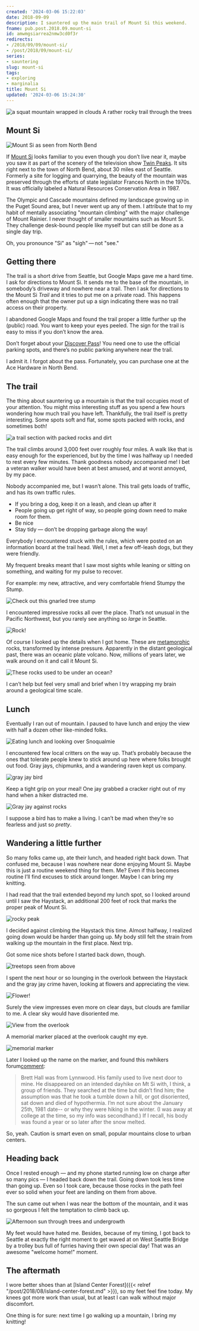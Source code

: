```yaml
---
created: '2024-03-06 15:22:03'
date: 2018-09-09
description: I sauntered up the main trail of Mount Si this weekend.
fname: pub.post.2018.09.mount-si
id: amwmgsiarrea2nmw3cd0f3r
redirects:
- /2018/09/09/mount-si/
- /post/2018/09/mount-si/
series:
- sauntering
slug: mount-si
tags:
- exploring
- marginalia
title: Mount Si
updated: '2024-03-06 15:24:30'
---
```


![a squat mountain wrapped in clouds](assets/img/2018/cover-2018-09-09.jpg)
A rather rocky trail through the trees

## Mount Si

![Mount Si as seen from North Bend](assets/img/2018/mt-si.jpg)

If [Mount Si](https://www.wta.org/go-hiking/hikes/mount-si) looks familiar to you even though you don’t live near it, maybe you saw it as part of the scenery of the television show [Twin Peaks](https://en.wikipedia.org/wiki/Twin_Peaks). It sits right next to the town of North Bend, about 30 miles east of Seattle. Formerly a site for logging and quarrying, the beauty of the mountain was preserved through the efforts of state legislator Frances North in the 1970s. It was officially labeled a Natural Resources Conservation Area in 1987.

The Olympic and Cascade mountains defined my landscape growing up in the Puget Sound area, but I never went up any of them. I attribute that to my habit of mentally associating "mountain climbing" with the major challenge of Mount Rainier. I never thought of smaller mountains such as Mount Si. They challenge desk-bound people like myself but can still be done as a single day trip.

Oh, you pronounce "Si" as "sigh" — not "see."

## Getting there

The trail is a short drive from Seattle, but Google Maps gave me a hard time. I ask for directions to Mount Si. It sends me to the base of the mountain, in somebody’s driveway and nowhere near a trail. Then I ask for directions to the Mount Si *Trail* and it tries to put me on a private road. This happens often enough that the owner put up a sign indicating there was no trail access on their property.

I abandoned Google Maps and found the trail proper a little further up the (public) road. You want to keep your eyes peeled. The sign for the trail is easy to miss if you don’t know the area.

Don’t forget about your [Discover Pass](http://discoverpass.wa.gov/)\! You need one to use the official parking spots, and there’s no public parking anywhere near the trail.

I admit it. I forgot about the pass. Fortunately, you can purchase one at the Ace Hardware in North Bend.

## The trail

The thing about sauntering up a mountain is that the trail occupies most of your attention. You might miss interesting stuff as you spend a few hours wondering how much trail you have left. Thankfully, the trail itself is pretty interesting. Some spots soft and flat, some spots packed with rocks, and sometimes both\!

![a trail section with packed rocks and dirt](assets/img/2018/trail.jpg)

The trail climbs around 3,000 feet over roughly four miles. A walk like that is easy enough for the experienced, but by the time I was halfway up I needed to rest every few minutes. Thank goodness nobody accompanied me\! I bet a veteran walker would have been at best amused, and at worst annoyed, by my pace.

Nobody accompanied me, but I wasn’t alone. This trail gets loads of traffic, and has its own traffic rules.

- If you bring a dog, keep it on a leash, and clean up after it
- People going up get right of way, so people going down need to make   room for them.
- Be nice
- Stay tidy — don’t be dropping garbage along the way\!

Everybody I encountered stuck with the rules, which were posted on an information board at the trail head. Well, I met a few off-leash dogs, but they were friendly.

My frequent breaks meant that I saw most sights while leaning or sitting on something, and waiting for my pulse to recover.

For example: my new, attractive, and very comfortable friend Stumpy the Stump.

![Check out this gnarled tree stump](assets/img/2018/stumpy.jpg)

I encountered impressive rocks all over the place. That’s not unusual in the Pacific Northwest, but you rarely see anything so *large* in Seattle.

![Rock!](assets/img/2018/rock.jpg)

Of course I looked up the details when I got home. These are [metamorphic](https://www.usgs.gov/faqs/what-are-metamorphic-rocks-0) rocks, transformed by intense pressure. Apparently in the distant geological past, there was an oceanic plate volcano. Now, millions of years later, we walk around on it and call it Mount Si.

![These rocks used to be under an ocean?](assets/img/2018/more-rock.jpg)

I can’t help but feel very small and brief when I try wrapping my brain around a geological time scale.

## Lunch

Eventually I ran out of mountain. I paused to have lunch and enjoy the view with half a dozen other like-minded folks.

![Eating lunch and looking over Snoqualmie](assets/img/2018/lunch.jpg)

I encountered few local critters on the way up. That’s probably because the ones that tolerate people knew to stick around up here where folks brought out food. Gray jays, chipmunks, and a wandering raven kept us company.

![gray jay bird](assets/img/2018/grayjay.jpg "A photogenic gray jay posing — right before stealing my cracker!")

Keep a tight grip on your meal\! One jay grabbed a cracker right out of my hand when a hiker distracted me.

![Gray jay against rocks](assets/img/2018/jay-rocks.jpg)

I suppose a bird has to make a living. I can’t be mad when they’re so fearless and just so *pretty*.

## Wandering a little further

So many folks came up, ate their lunch, and headed right back down. That confused me, because I was nowhere near done enjoying Mount Si. Maybe this is just a routine weekend thing for them. Me? Even if this becomes routine I’ll find excuses to stick around longer. Maybe I can bring my knitting.

I had read that the trail extended beyond my lunch spot, so I looked around until I saw the Haystack, an additional 200 feet of rock that marks the proper peak of Mount Si.

![rocky peak](assets/img/2018/haystack.jpg "The Haystack, Si's true summit")

I decided against climbing the Haystack this time. Almost halfway, I realized going down would be harder than going up. My body still felt the strain from walking up the mountain in the first place. Next trip.

Got some nice shots before I started back down, though.

![treetops seen from above](assets/img/2018/lovely.jpg "Sure the trees will break my fall eventually")

I spent the next hour or so lounging in the overlook between the Haystack and the gray jay crime haven, looking at flowers and appreciating the view.

![Flower!](assets/img/2018/flowers.jpg)

Surely the view impresses even more on clear days, but clouds are familiar to me. A clear sky would have disoriented me.

![View from the overlook](assets/img/2018/overlook.jpg)

A memorial marker placed at the overlook caught my eye.

![memorial marker](assets/img/2018/brett-marker.jpg "Memorial marker for Brett Hall 1962-1981")

Later I looked up the name on the marker, and found this nwhikers forum[comment](http://www.nwhikers.net/forums/viewtopic.php?p=202011&sid=1b5ffb6683037d9488f2bbb5e5f4218b#202011):

> Brett Hall was from Lynnwood. His family used to live next door to mine. He disappeared on an intended dayhike on Mt Si with, I think, a group of friends. They searched at the time but didn’t find him; the assumption was that he took a tumble down a hill, or got disoriented, sat down and died of hypothermia. I’m not sure about the January 25th, 1981 date-- or why they were hiking in the winter. (I was away at college at the time, so my info was secondhand.) If I recall, his body was found a year or so later after the snow melted.

So, yeah. Caution is smart even on small, popular mountains close to urban centers.

## Heading back

Once I rested enough — and my phone started running low on charge after so many pics — I headed back down the trail. Going down took less time than going up. Even so I took care, because those rocks in the path feel ever so solid when your feet are landing on them from above.

The sun came out when I was near the bottom of the mountain, and it was so gorgeous I felt the temptation to climb back up.

![Afternoon sun through trees and undergrowth](assets/img/2018/sunshine.jpg)

My feet would have hated me. Besides, because of my timing, I got back to Seattle at exactly the right moment to get waved at on West Seattle Bridge by a trolley bus full of furries having their own special day\! That was an awesome "welcome home\!" moment.

## The aftermath

I wore better shoes than at [Island Center Forest]({{< relref "/post/2018/08/island-center-forest.md" >}}), so my feet feel fine today. My knees got more work than usual, but at least I can walk without major discomfort.

One thing is for sure: next time I go walking up a mountain, I bring my knitting!